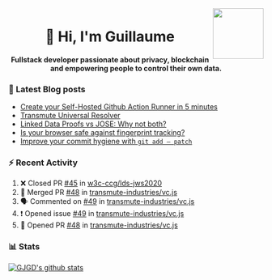<img align='right' src='https://user-images.githubusercontent.com/5713670/87202985-820dcb80-c2b6-11ea-9f56-7ec461c497c3.gif' width='100"'>

<h1 align="center">👋 Hi, I'm Guillaume</h1>
<h4 align="center">Fullstack developer passionate about privacy, blockchain and empowering people to control their own data.

### 📝 Latest Blog posts

<!-- BLOG-POST-LIST:START -->
- [Create your Self-Hosted Github Action Runner in 5 minutes](https://medium.com/@gjgd/create-your-self-hosted-github-action-runner-in-5-minutes-a9eff615edc4?source=rss-35e0d58bf235------2)
- [Transmute Universal Resolver](https://medium.com/transmute-techtalk/transmute-universal-resolver-b6c8509858f?source=rss-35e0d58bf235------2)
- [Linked Data Proofs vs JOSE: Why not both?](https://medium.com/transmute-techtalk/linked-data-proofs-vs-jose-why-not-both-1594393418cc?source=rss-35e0d58bf235------2)
- [Is your browser safe against fingerprint tracking?](https://medium.com/@gjgd/is-your-browser-safe-against-fingerprint-tracking-6126952b805b?source=rss-35e0d58bf235------2)
- [Improve your commit hygiene with `git add — patch`](https://medium.com/transmute-techtalk/improve-your-commit-hygiene-with-git-add-patch-3b7dd9c117c4?source=rss-35e0d58bf235------2)
<!-- BLOG-POST-LIST:END -->

### :zap: Recent Activity

<!--START_SECTION:activity-->
1. ❌ Closed PR [#45](https://github.com/w3c-ccg/lds-jws2020/pull/45) in [w3c-ccg/lds-jws2020](https://github.com/w3c-ccg/lds-jws2020)
2. 🎉 Merged PR [#48](https://github.com/transmute-industries/vc.js/pull/48) in [transmute-industries/vc.js](https://github.com/transmute-industries/vc.js)
3. 🗣 Commented on [#49](https://github.com/transmute-industries/vc.js/issues/49) in [transmute-industries/vc.js](https://github.com/transmute-industries/vc.js)
4. ❗️ Opened issue [#49](https://github.com/transmute-industries/vc.js/issues/49) in [transmute-industries/vc.js](https://github.com/transmute-industries/vc.js)
5. 💪 Opened PR [#48](https://github.com/transmute-industries/vc.js/pull/48) in [transmute-industries/vc.js](https://github.com/transmute-industries/vc.js)
<!--END_SECTION:activity-->

### 📊 Stats

[![GJGD's github stats](https://github-readme-stats.vercel.app/api?username=gjgd&count_private=true&show_icons=true&custom_title=My%20Github%20Stats)](https://github.com/anuraghazra/github-readme-stats)
